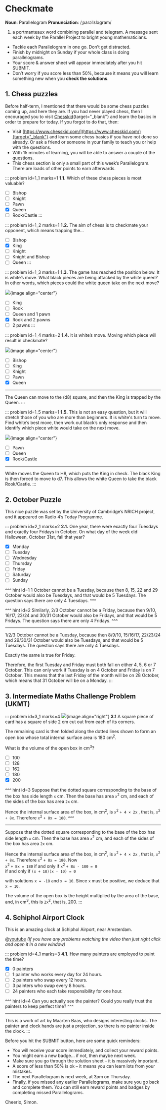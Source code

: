 # Checkmate

<div class="dictionary">

__Noun__: Parallelogram
__Pronunciation__: /ˌparəˈlɛləɡram/

1. a portmanteaux word combining parallel and telegram. A message sent each
week by the Parallel Project to bright young mathematicians.

</div>

*	Tackle each Parallelogram in one go. Don’t get distracted.
*	Finish by midnight on Sunday if your whole class is doing parallelograms.
*	Your score & answer sheet will appear immediately after you hit SUBMIT.
*	Don’t worry if you score less than 50%, because it means you will learn something new when you __check the solutions__.


## 1. Chess puzzles

Before half-term, I mentioned that there would be some chess puzzles coming up, and here they are. If you had never played chess, then I encouraged you to visit [Chesskid](https://www.chesskid.com/){target="_blank"} and learn the basics in order to prepare for today. If you forgot to do that, then:

*	Visit [https://www.chesskid.com/](https://www.chesskid.com/){target="_blank"} and learn some chess basics if you have not done so already. Or ask a friend or someone in your family to teach you or help with the questions.
*	With 15 minutes of learning, you will be able to answer a couple of the questions.
*	This chess section is only a small part of this week’s Parallelogram. There are loads of other points to earn afterwards.

::: problem id=1_1 marks=1
__1.1.__ Which of these chess pieces is most valuable?

* [ ] Bishop
* [ ] Knight
* [ ] Pawn
* [x] Queen
* [ ] Rook/Castle
:::

::: problem id=1_2 marks=1
__1.2.__ The aim of chess is to checkmate your opponent, which means trapping the…

* [ ] Bishop
* [x] King
* [ ] Knight
* [ ] Knight and Bishop
* [ ] Queen
:::

::: problem id=1_3 marks=1
__1.3.__ The game has reached the position below. It is white’s move. What black pieces are being attacked by the white queen? In other words, which pieces could the white queen take on the next move?

![](/resources/9-08-checkmate/1-3-chess-puzzle.png){image align="center"}

* [ ] King
* [ ] Rook
* [ ] Queen and 1 pawn
* [x] Rook and 2 pawns
* [ ] 2 pawns
:::

::: problem id=1_4 marks=2
__1.4.__ It is white’s move. Moving which piece will result in checkmate?

![](/resources/9-08-checkmate/1-4-chess-puzzle.png){image align="center"}

* [ ] Bishop
* [ ] King
* [ ] Knight
* [ ] Pawn
* [x] Queen

---

The Queen can move to the (d8) square, and then the King is trapped by the Queen.
:::

::: problem id=1_5 marks=1
__1.5.__ This is not an easy question, but it will stretch those of you who are more than beginners. It is white's turn to move. Find white’s best move, then work out black’s only response and then identify which piece white would take on the next move.

![](/resources/9-08-checkmate/1-5-chess-puzzle.png){image align="center"}

* [ ] Pawn
* [ ] Queen
* [x] Rook/Castle

---

White moves the Queen to H8, which puts the King in check. The black King is then forced to move to d7. This allows the white Queen to take the black Rook/Castle.
:::


## 2. October Puzzle

This nice puzzle was set by the University of Cambridge’s NRICH project, and it appeared on Radio 4’s Today Programme.

::: problem id=2_1 marks=2
__2.1.__ One year, there were exactly four Tuesdays and exactly four Fridays in October. On what day of the week did Halloween, October 31st, fall that year?

* [x] Monday
* [ ] Tuesday
* [ ] Wednesday
* [ ] Thursday
* [ ] Friday
* [ ] Saturday
* [ ] Sunday

^^^ hint id=1
1 October cannot be a Tuesday, because then 8, 15, 22 and 29 October would also be Tuesdays, and that would be 5 Tuesdays. The question says there are only 4 Tuesdays.
^^^

^^^ hint id=2
Similarly, 2/3 October cannot be a Friday, because then 9/10, 16/17, 23/24 and 30/31 October would also be Fridays, and that would be 5 Fridays. The question says there are only 4 Fridays.
^^^

---

1/2/3 October cannot be a Tuesday, because then 8/9/10, 15/16/17, 22/23/24 and 29/30/31 October would also be Tuesdays, and that would be 5 Tuesdays. The question says there are only 4 Tuesdays.

Exactly the same is true for Friday.

Therefore, the first Tuesday and Friday must both fall on either 4, 5, 6 or 7 October. This can only work if Tuesday is on 4 October and Friday is on 7 October.
This means that the last Friday of the month will be on 28 October, which means that 31 October will be on a Monday.
:::


## 3.	Intermediate Maths Challenge Problem (UKMT)
<!--- (2011) Q8 --->

::: problem id=3_1 marks=4
![](/resources/9-08-checkmate/3-squares-question.jpg){image align="right"}
__3.1__ A square piece of card has a square of side 2 cm cut out from each of its corners.

The remaining card is then folded along the dotted lines shown to form an open box whose total internal surface area is 180 cm<sup>2</sup>.

What is the volume of the open box in cm<sup>3</sup>?

* [ ] 100
* [ ] 128
* [ ] 162
* [ ] 180
* [x] 200

^^^ hint id=3
Suppose that the dotted square corresponding to the base of the box has side length `x` cm. Then the base has area `x`<sup>2</sup> cm, and each of the sides of the box has area `2x` cm.

Hence the internal surface area of the box, in cm<sup>2</sup>, is `x`<sup>2</sup> `+ 4 × 2x` , that is, `x`<sup>2</sup> `+ 8x`. Therefore `x`<sup>2</sup> `+ 8x = 180`.
^^^

---

Suppose that the dotted square corresponding to the base of the box has side length `x` cm. Then the base has area `x`<sup>2</sup> cm, and each of the sides of the box has area `2x` cm.

Hence the internal surface area of the box, in cm<sup>2</sup>, is `x`<sup>2</sup> `+ 4 × 2x` , that is, `x`<sup>2</sup> `+ 8x`. Therefore `x`<sup>2</sup> `+ 8x = 180`. Now  
`x`<sup>2</sup> `+ 8x = 180` if and only if `x`<sup>2</sup> `+ 8x - 180 = 0`  
if and only if `(x + 18)(x - 10) = 0`  

with solutions `x = -18` and `x = 10`. Since `x` must be positive, we deduce that `x = 10`.  

The volume of the open box is the height multiplied by the area of the base, and, in cm<sup>3</sup>, this is `2x`<sup>2</sup>, that is, 200.
:::


## 4.	Schiphol Airport Clock

This is an amazing clock at Schiphol Airport, near Amsterdam.

@[youtube](4wCQwhkSbx8?rel=0) _(If you have any problems watching the video then just right click and open it in a new window)_

::: problem id=4_1 marks=3
__4.1.__ How many painters are employed to paint the time?

* [x] 0 painters
* [ ] 1 painter who works every day for 24 hours.
* [ ] 2 painters who swap every 12 hours.
* [ ] 3 painters who swap every 8 hours.
* [ ] 24 painters who each take responsibility for one hour.

^^^ hint id=4
Can you actually see the painter? Could you really trust the painters to keep perfect time?
^^^

---

This is a work of art by Maarten Baas, who designs interesting clocks. The painter and clock hands are just a projection, so there is no painter inside the clock.
:::


Before you hit the SUBMIT button, here are some quick reminders:

*	You will receive your score immediately, and collect your reward points.
*	You might earn a new badge... if not, then maybe next week.
*	Make sure you go through the solution sheet – it is massively important.
*	A score of less than 50% is ok – it means you can learn lots from your mistakes.
*	The next Parallelogram is next week, at 3pm on Thursday.
*	Finally, if you missed any earlier Parallelograms, make sure you go back and complete them. You can still earn reward points and badges by completing missed Parallelograms.

Cheerio,
Simon.
